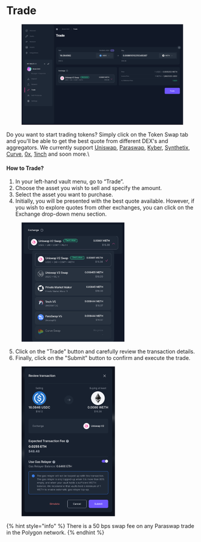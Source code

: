 # Trade

<figure><img src="../../.gitbook/assets/trade (2).png" alt=""><figcaption></figcaption></figure>

Do you want to start trading tokens? Simply click on the Token Swap tab and you'll be able to get the best quote from different DEX's and aggregators. We currently support [Uniswap](https://uniswap.org), [Paraswap](https://paraswap.io/#/?network=ethereum), [Kyber](https://kyber.network), [Synthetix](https://synthetix.io/), [Curve](https://curve.fi/), [0x](https://0x.org/), [1inch](https://1inch.io/) and soon more.\


#### How to Trade?

1. In your left-hand vault menu, go to “Trade”.
2. Choose the asset you wish to sell and specify the amount.
3. Select the asset you want to purchase.
4. Initially, you will be presented with the best quote available. However, if you wish to explore quotes from other exchanges, you can click on the Exchange drop-down menu section.

<div align="left">

<figure><img src="../../.gitbook/assets/dex_dropdown.png" alt="" width="270"><figcaption></figcaption></figure>

</div>

5. Click on the "Trade" button and carefully review the transaction details.
6. Finally, click on the "Submit" button to confirm and execute the trade.

<div align="left">

<figure><img src="../../.gitbook/assets/tx_review.png" alt="" width="245"><figcaption></figcaption></figure>

</div>

{% hint style="info" %}
There is a 50 bps swap fee on any Paraswap trade in the Polygon network.
{% endhint %}
